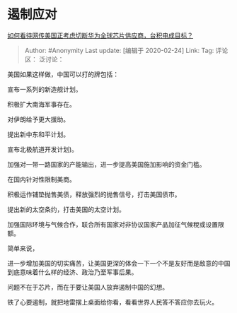 # 遏制应对
[如何看待网传美国正考虑切断华为全球芯片供应商，台积电成目标？](https://www.zhihu.com/question/372727439/answer/1028671546)

> Author: #Anonymity
> Last update: [编辑于 2020-02-24]
> Link:
> Tag:
> 评论区：
> 泛讨论：

美国如果这样做，中国可以打的牌包括：

宣布一系列的新造舰计划。

积极扩大南海军事存在。

对伊朗给予更大援助。

提出新中东和平计划。

宣布北极航道开发计划)。

加强对一带一路国家的产能输出，进一步提高美国施加影响的资金门槛。

在国内针对性限制美商。

积极运作铺垫抛售美债，释放强烈的抛售信号，打击美国债市。

提出新的太空条约，打击美国的太空计划。

加强国际环境与气候合作，联合所有国家对非协议国家产品加征气候稅或设置限额。

简单来说，

进一步增加美国的切实痛苦，让美国更深的体会一下一个不是友好而是敌意的中国到底意味着什么样的经济、政治乃至军事后果。

问题不在于芯片，而在于要让美国人放弃遏制中国的幻想。

铁了心要遏制，就把地雷摆上桌面给你看，看看世界人民答不答应你去玩火。
